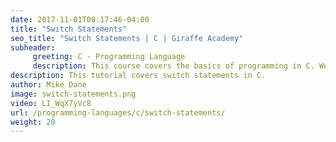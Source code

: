 ```yaml
---
date: 2017-11-01T00:17:46-04:00
title: "Switch Statements"
seo_title: "Switch Statements | C | Giraffe Academy"
subheader:
     greeting: C - Programming Language
     description: This course covers the basics of programming in C. Work your way through the videos and we'll teach you everything you need to know to start your programming journey!
description: This tutorial covers switch statements in C.
author: Mike Dane
image: switch-statements.png
video: LI_WqX7yVc8
url: /programming-languages/c/switch-statements/
weight: 20
---
```

